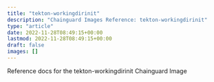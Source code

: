 ```yaml
---
title: "tekton-workingdirinit"
description: "Chainguard Images Reference: tekton-workingdirinit"
type: "article"
date: 2022-11-28T08:49:15+00:00
lastmod: 2022-11-28T08:49:15+00:00
draft: false
images: []
---
```


Reference docs for the tekton-workingdirinit Chainguard Image
